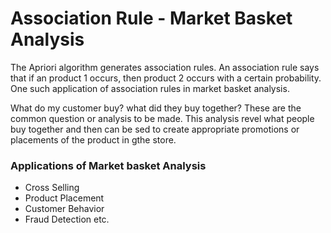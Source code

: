 # Association Rule - Market Basket Analysis

The Apriori algorithm generates association rules. An association rule says that if an product 1 occurs, then product 2 occurs with a certain probability. One such application of association rules in market basket analysis.

What do my customer buy? what did they buy together? These are the common question or analysis to be made. This analysis revel what people buy together and then can be sed to create appropriate promotions or placements of the product in gthe store.

### Applications of Market basket Analysis
  - Cross Selling
  - Product Placement
  - Customer Behavior
  - Fraud Detection etc.
